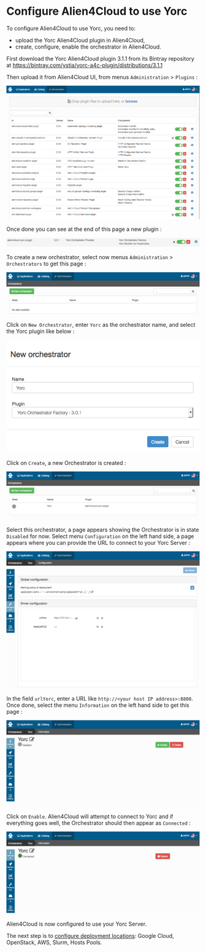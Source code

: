 # Configure Alien4Cloud to use Yorc

To configure Alien4Cloud to use Yorc, you need to:

* upload the Yorc Alien4Cloud plugin in Alien4Cloud,
* create, configure, enable the orchestrator in Alien4Cloud.

First download the Yorc Alien4Cloud plugin 3.1.1 from its Bintray repository at <https://bintray.com/ystia/yorc-a4c-plugin/distributions/3.1.1>

Then upload it from Alien4Cloud UI, from menus `Administration` > `Plugins` :

<img src="../images/a4cUploadPlugin.png">

Once done you can see at the end of this page a new plugin :

<img src="../images/a4cPluginUploaded.png">

To create a new orchestrator, select now menus `Administration` > `Orchestrators` to get this page :

<img src="../images/a4cNewOrchestrator.png">

Click on `New Orchestrator`, enter `Yorc` as the orchestrator name, and select the Yorc plugin like below :

<img src="../images/a4cCreateOrchestrator.png">

Click on `Create`, a new Orchestrator is created :

<img src="../images/a4cOrchestratorCreated.png">

Select this orchestrator, a page appears showing the Orchestrator is in state `Disabled` for now.
Select menu `Configuration` on the left hand side, a page appears where you can
provide the URL to connect to your Yorc Server :

<img src="../images/a4cYorcConfigure.png">

In the field `urlYorc`, enter a URL like `http://<your host IP address>:8800`.
Once done, select the menu `Information` on the left hand side to get this page :

<img src="../images/a4cYorcInfo.png">

Click on `Enable`. Alien4Cloud will attempt to connect to Yorc and if everything
goes well, the Orchestrator should then appear as `Connected` :

<img src="../images/a4cYorcConnected.png">

Alien4Cloud is now configured to use your Yorc Server.

The next step is to [configure deployment locations](configure_a4c_yorc_locations.md):
Google Cloud, OpenStack, AWS, Slurm, Hosts Pools.
